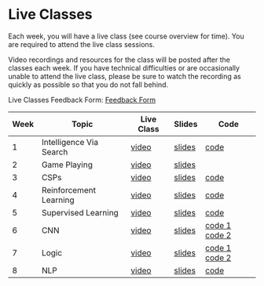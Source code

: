 # Live Classes

Each week, you will have a live class (see course overview for time). You are
required to attend the live class sessions.  

Video recordings and resources for the class will be posted after the classes
each week. If you have technical difficulties or are occasionally unable to
attend the live class, please be sure to watch the recording as quickly as
possible so that you do not fall behind.  


Live Classes Feedback Form: [Feedback Form](https://bit.ly/Apr24-AI-Weekly-Survey)

| Week | Topic                        | Live Class                           | Slides               | Code |
| ---- | ---------------------------- | ------------------------------------ | ----------------------- | ----------------------- |
| 1    | Intelligence Via Search        | [video][w1-video]                    | [slides][w1-slides]     | [code][w1-code]       |
| 2    | Game Playing                   | [video][w2-video]                    | [slides][w2-slides]     |                       |
| 3    | CSPs                           | [video][w3-video]                    | [slides][w3-slides]     | [code][w3-code]       |
| 4    | Reinforcement Learning         | [video][w4-video]                    | [slides][w4-slides]     | [code][w4-code]       |
| 5    | Supervised Learning            | [video][w5-video]                    | [slides][w5-slides]     | [code][w5-code]       |
| 6    | CNN          | [video][w6-video]                    | [slides][w6-slides]     | [code 1][w6-code] [code 2][w6-code2]       |
| 7    | Logic          | [video][w7-video]                    | [slides][w7-slides]     | [code 1][w7-code] [code 2][w7-code2]       |
| 8    | NLP         | [video][w8-video]                    | [slides][w8-slides]     | [code][w8-code]       |



[w1-slides]: https://docs.google.com/presentation/d/1x0POLjFhiNYEM3HJUTfBhvJveuQaK8bYeg3g_A78zk8/edit?usp=sharing
[w1-code]: https://replit.com/@kibocurriculum/8-Puzzle-DFS
[w1-video]: https://youtu.be/H2sHh_JISH0

[w2-slides]: https://docs.google.com/presentation/d/1K4zo1HW930G8swOvoZabRpZ9dmPh_bqrRmwLLT9MOe0/edit?usp=sharing
[w2-video]: https://youtu.be/mY7JL3pLJoU

[w3-slides]: https://docs.google.com/presentation/d/1DnDlomHOCUUkdJp8RqlCLzeZ1HfkrLA9mQ8qpidJo_Y/edit?usp=sharing
[w3-code]: https://replit.com/@kibocurriculum/4-queen-csp#main.py
[w3-video]: https://youtu.be/Q1u58MfTj0Q

[w4-slides]: https://docs.google.com/presentation/d/16ZX9tu_I7SWTHrEgld_c4q2JAKScZS2RxMLx666bHeY/edit?usp=sharing
[w4-code]: https://colab.research.google.com/drive/1DFRhy0w2JLeXt2uXzQkMELOLMJ_ZLxEY#sandboxMode=true&scrollTo=LZKEgXjFNyOp
[w4-video]: https://youtu.be/5TmIF8qssy8

[w5-slides]: https://docs.google.com/presentation/d/1p1VTaWe_BVXakxN76fb7sEjByBlNOT7YkrjSqxyJhrE/edit?usp=sharing
[w5-code]: https://drive.google.com/file/d/1DuWZa-BU2OCm581IhgJYpYErVR27VTam/view?usp=sharing
[w5-video]: https://youtu.be/tkc-ZWuFF7M

[w6-slides]: https://docs.google.com/presentation/d/1aWuJbzhwcifrnV8T1_DFBTQGwmgNwPcT1nIG9IrvsaE/edit?usp=sharing
[w6-code]: https://colab.research.google.com/drive/1H4efRgCF5nLNiH5Hi0ifJF78CbpsziKQ#scrollTo=u8pTioHTBTzi
[w6-code2]: https://colab.research.google.com/drive/1BQDBZu4Y4XcAIizhBye-6P-d81qglfIR#scrollTo=ouqQo4HzD7jP
[w6-video]: https://youtu.be/Aw4bry2GL6U

[w7-slides]: https://docs.google.com/presentation/d/1-o3qh94El61va-m15zKLvgyvmB91pSy2CXfLSdylX5k/edit?usp=sharing
[w7-code]: https://colab.research.google.com/drive/19iFBbfg4y7gV57X45rhjF_plyl1cL-cH?usp=sharing
[w7-code2]: https://colab.research.google.com/drive/1pd2kkhLE2ZMaiokAr2e7HikuQ1qREnnZ#scrollTo=5d9AnNlThiPd
[w7-video]: https://youtu.be/i7XxbVPSHO0

[w8-slides]: https://docs.google.com/presentation/d/1DV4nyPZALYRSOVGm1Phmp2p5IKchbVEmRWwZjajY-Xw/edit?usp=sharing
[w8-code]: https://drive.google.com/file/d/1x8PK3_APNkyIiBV_T3GW-NxomCpS_afJ/view?usp=sharing
[w8-video]: https://youtu.be/Kj7eliOW1ts
